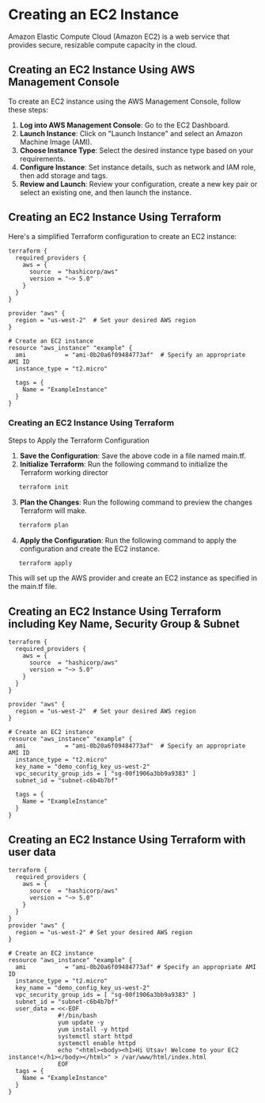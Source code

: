 # Creating an EC2 Instance

Amazon Elastic Compute Cloud (Amazon EC2) is a web service that provides secure, resizable compute capacity in the cloud.

## Creating an EC2 Instance Using AWS Management Console

To create an EC2 instance using the AWS Management Console, follow these steps:

1. **Log into AWS Management Console**: Go to the EC2 Dashboard.
2. **Launch Instance**: Click on "Launch Instance" and select an Amazon Machine Image (AMI).
3. **Choose Instance Type**: Select the desired instance type based on your requirements.
4. **Configure Instance**: Set instance details, such as network and IAM role, then add storage and tags.
5. **Review and Launch**: Review your configuration, create a new key pair or select an existing one, and then launch the instance.

## Creating an EC2 Instance Using Terraform

Here's a simplified Terraform configuration to create an EC2 instance:

```hcl
terraform {
  required_providers {
    aws = {
      source  = "hashicorp/aws"
      version = "~> 5.0"
    }
  }
}

provider "aws" {
  region = "us-west-2"  # Set your desired AWS region
}

# Create an EC2 instance
resource "aws_instance" "example" {
  ami           = "ami-0b20a6f09484773af"  # Specify an appropriate AMI ID
  instance_type = "t2.micro"

  tags = {
    Name = "ExampleInstance"
  }
}
```
### Creating an EC2 Instance Using Terraform
Steps to Apply the Terraform Configuration

1. **Save the Configuration**: Save the above code in a file named main.tf.
2. **Initialize Terraform**: Run the following command to initialize the Terraform working director
```powershell
   terraform init
```
3. **Plan the Changes**: Run the following command to preview the changes Terraform will make.
```powershell
   terraform plan
```
4. **Apply the Configuration**: Run the following command to apply the configuration and create the EC2 instance.
```powershell
   terraform apply
```
This will set up the AWS provider and create an EC2 instance as specified in the main.tf file.


## Creating an EC2 Instance Using Terraform including Key Name, Security Group & Subnet

```hcl
terraform {
  required_providers {
    aws = {
      source  = "hashicorp/aws"
      version = "~> 5.0"
    }
  }
}

provider "aws" {
  region = "us-west-2"  # Set your desired AWS region
}

# Create an EC2 instance
resource "aws_instance" "example" {
  ami           = "ami-0b20a6f09484773af"  # Specify an appropriate AMI ID
  instance_type = "t2.micro"
  key_name = "demo_config_key_us-west-2"
  vpc_security_group_ids = [ "sg-00f1906a3bb9a9383" ]
  subnet_id = "subnet-c6b4b7bf"

  tags = {
    Name = "ExampleInstance"
  }
}
```

## Creating an EC2 Instance Using Terraform with user data

```hcl
terraform {
  required_providers {
    aws = {
      source  = "hashicorp/aws"
      version = "~> 5.0"
    }
  }
}
provider "aws" {
  region = "us-west-2" # Set your desired AWS region
}

# Create an EC2 instance
resource "aws_instance" "example" {
  ami           = "ami-0b20a6f09484773af" # Specify an appropriate AMI ID
  instance_type = "t2.micro"
  key_name = "demo_config_key_us-west-2"
  vpc_security_group_ids = [ "sg-00f1906a3bb9a9383" ]
  subnet_id = "subnet-c6b4b7bf"
  user_data = <<-EOF
              #!/bin/bash
              yum update -y
              yum install -y httpd
              systemctl start httpd
              systemctl enable httpd
              echo "<html><body><h1>Hi Utsav! Welcome to your EC2 instance!</h1></body></html>" > /var/www/html/index.html
              EOF
  tags = {
    Name = "ExampleInstance"
  }
}
```

